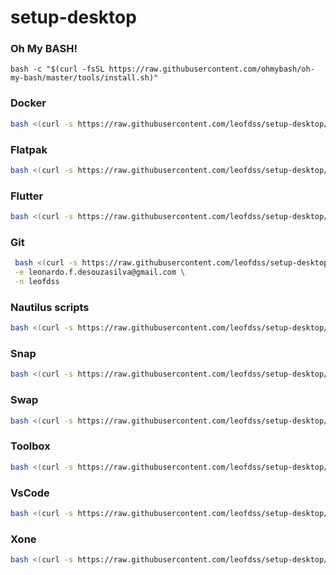# setup-desktop

### Oh My BASH!
```
bash -c "$(curl -fsSL https://raw.githubusercontent.com/ohmybash/oh-my-bash/master/tools/install.sh)"
```

### Docker
```bash
bash <(curl -s https://raw.githubusercontent.com/leofdss/setup-desktop/main/docker/install.sh)
```

### Flatpak
```bash
bash <(curl -s https://raw.githubusercontent.com/leofdss/setup-desktop/main/flatpak/install.sh)
```

### Flutter
```bash
bash <(curl -s https://raw.githubusercontent.com/leofdss/setup-desktop/main/flutter/install.sh)
```

### Git
```bash
 bash <(curl -s https://raw.githubusercontent.com/leofdss/setup-desktop/main/git/install.sh) \
 -e leonardo.f.desouzasilva@gmail.com \
 -n leofdss 
```

### Nautilus scripts
```bash
bash <(curl -s https://raw.githubusercontent.com/leofdss/setup-desktop/main/nautilus-scripts/install.sh)
```

### Snap
```bash
bash <(curl -s https://raw.githubusercontent.com/leofdss/setup-desktop/main/snap/install.sh)
```

### Swap
```bash
bash <(curl -s https://raw.githubusercontent.com/leofdss/setup-desktop/main/swap/install.sh) 10g
```

### Toolbox
```bash
bash <(curl -s https://raw.githubusercontent.com/leofdss/setup-desktop/main/toolbox/install.sh)
```

### VsCode
```bash
bash <(curl -s https://raw.githubusercontent.com/leofdss/setup-desktop/main/vscode/install.sh)
```

### Xone
```bash
bash <(curl -s https://raw.githubusercontent.com/leofdss/setup-desktop/main/xone/install.sh)
```